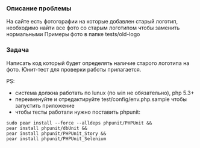 ### Описание проблемы

На сайте есть фотогорафии на которые добавлен старый логотип, необходимо найти все фото со старым логотипом чтобы заменить нормальными
Примеры фото в папке tests/old-logo

### Задача

Написать код который будет определять наличие старого логотипа на фото. Юнит-тест для проверки работы прилагается.

PS:

- система должна работать по lunux (по win не обязательно), php 5.3+
- переименуйте и отредактируйте test/config/env.php.sample чтобы запустить приложение
- чтобы тесты работали нужно  поставить phpunit:

````
sudo pear install --force --alldeps phpunit/PHPUnit &&
pear install phpunit/dbUnit &&
pear install phpunit/PHPUnit_Story &&
pear install phpunit/PHPUnit_Selenium
````









